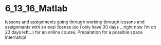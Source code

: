 # 6_13_16_Matlab
lessons and assignments going through
working through lessons and assignments with an eval license (so I only have 30 days
...right now I'm on 23 days left...) for an online course.
Preparation for a possible space internship!
